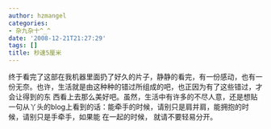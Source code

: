 ```yaml
---
author: hzmangel
categories:
- 杂九杂十^_^
date: '2008-12-21T21:27:29'
tags: []
title: 秒速5厘米
---
```

终于看完了这部在我机器里面扔了好久的片子，静静的看完，有一份感动，也有一份无奈。也许，生活就是由这种种的错过所组成的吧，也正因为有了这些错过，才会让得到的东
西看上去那么美好吧。虽然，生活中有许多的不尽人意，还是想贴一句从丫头的blog上看到的话：能牵手的时候，请别只是肩并肩，能拥抱的时候，请别只是手牵手，如果能
在一起的时候， 就请不要轻易分开。